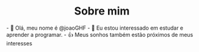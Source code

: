 <h1 align="center"> Sobre mim </h1>
- 👋 Olá, meu nome é @joaoGHF
- 👀 Eu estou interessado em estudar e aprender a programar.
- 👍 Meus sonhos também estão próximos de meus interesses

<!---
joaoGHF/joaoGHF is a ✨ special ✨ repository because its `README.md` (this file) appears on your GitHub profile.
You can click the Preview link to take a look at your changes.
--->

